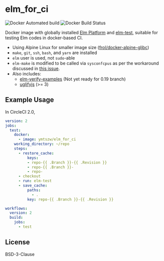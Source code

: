 # elm_for_ci

![Docker Automated build](https://img.shields.io/docker/automated/ymtszw/elm_for_ci.svg)
![Docker Build Status](https://img.shields.io/docker/build/ymtszw/elm_for_ci.svg)

Docker image with globally installed [Elm Platform](https://github.com/elm-lang/elm-platform)
and [elm-test](https://github.com/rtfeldman/node-test-runner), suitable for testing Elm codes in docker-based CI.

- Using Alpine Linux for smaller image size ([frol/docker-alpine-glibc](https://github.com/frol/docker-alpine-glibc))
- `make`, `git`, `ssh`, `bash`, and `yarn` are installed
- `elm` user is used, not `sudo`-able
- `elm-make` is modified to be called via `sysconfcpus` as per the workaround discussed
  in [this issue](https://github.com/elm/compiler/issues/1473#issuecomment-245704142).
- Also includes:
    - [elm-verify-examples](https://github.com/stoeffel/elm-verify-examples) (Not yet ready for 0.19 branch)
    - [uglifyjs](https://github.com/mishoo/UglifyJS2) (>= 3)

## Example Usage

In CircleCI 2.0,

```yaml
version: 2
jobs:
  test:
    docker:
      - image: ymtszw/elm_for_ci
    working_directory: ~/repo
    steps:
      - restore_cache:
          keys:
          - repo-{{ .Branch }}-{{ .Revision }}
          - repo-{{ .Branch }}-
          - repo-
      - checkout
      - run: elm-test
      - save_cache:
          paths:
            - .
          key: repo-{{ .Branch }}-{{ .Revision }}

workflows:
  version: 2
  build:
    jobs:
      - test
```

## License

BSD-3-Clause
